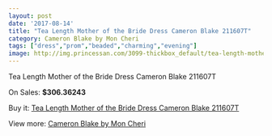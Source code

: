 ```yaml
---
layout: post
date: '2017-08-14'
title: "Tea Length Mother of the Bride Dress Cameron Blake 211607T"
category: Cameron Blake by Mon Cheri
tags: ["dress","prom","beaded","charming","evening"]
image: http://img.princessan.com/3099-thickbox_default/tea-length-mother-of-the-bride-dress-cameron-blake-211607t.jpg
---
```

Tea Length Mother of the Bride Dress Cameron Blake 211607T

On Sales: **$306.36243**
<a href="https://www.princessan.com/en/cameron-blake-by-mon-cheri/1420-tea-length-mother-of-the-bride-dress-cameron-blake-211607t.html"><amp-img layout="responsive" width="600" height="600" src="//img.princessan.com/3099-thickbox_default/tea-length-mother-of-the-bride-dress-cameron-blake-211607t.jpg" alt="Tea Length Mother of the Bride Dress Cameron Blake 211607T 0" /></a>
<a href="https://www.princessan.com/en/cameron-blake-by-mon-cheri/1420-tea-length-mother-of-the-bride-dress-cameron-blake-211607t.html"><amp-img layout="responsive" width="600" height="600" src="//img.princessan.com/3100-thickbox_default/tea-length-mother-of-the-bride-dress-cameron-blake-211607t.jpg" alt="Tea Length Mother of the Bride Dress Cameron Blake 211607T 1" /></a>

Buy it: [Tea Length Mother of the Bride Dress Cameron Blake 211607T](https://www.princessan.com/en/cameron-blake-by-mon-cheri/1420-tea-length-mother-of-the-bride-dress-cameron-blake-211607t.html "Tea Length Mother of the Bride Dress Cameron Blake 211607T")

View more: [Cameron Blake by Mon Cheri](https://www.princessan.com/en/12-cameron-blake-by-mon-cheri "Cameron Blake by Mon Cheri")